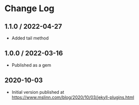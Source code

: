 # Change Log


## 1.1.0 / 2022-04-27

* Added tail method


## 1.0.0 / 2022-03-16

* Published as a gem


## 2020-10-03

* Initial version published at https://www.mslinn.com/blog/2020/10/03/jekyll-plugins.html

